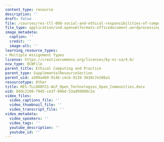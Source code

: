```yaml
---
content_type: resource
description: ''
draft: false
file: /courses/res-tll-008-social-and-ethical-responsibilities-of-computing-serc/0ddc2160f045ce3f896d53ad99980c2a_RES-TLL008F21-ALP_Open_Technologies_Open_Communities.docx
file_type: application/vnd.openxmlformats-officedocument.wordprocessingml.document
image_metadata:
  caption: ''
  credit: ''
  image-alt: ''
learning_resource_types:
- Multiple Assignment Types
license: https://creativecommons.org/licenses/by-nc-sa/4.0/
ocw_type: OCWFile
parent_title: Ethical Computing and Practice
parent_type: SupplementalResourceSection
parent_uid: a309ad69-914b-c4cb-9139-3610c7e186a1
resourcetype: Other
title: RES-TLL008F21-ALP_Open_Technologies_Open_Communities.docx
uid: 0ddc2160-f045-ce3f-896d-53ad99980c2a
video_files:
  video_captions_file: ''
  video_thumbnail_file: ''
  video_transcript_file: ''
video_metadata:
  video_speakers: ''
  video_tags: ''
  youtube_description: ''
  youtube_id: ''
---
```

